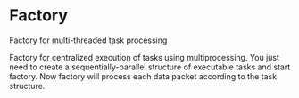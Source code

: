 # Factory
Factory for multi-threaded task processing

Factory for centralized execution of tasks using multiprocessing.
You just need to create a sequentially-parallel structure of executable tasks and start factory. 
Now factory will process each data packet according to the task structure.
